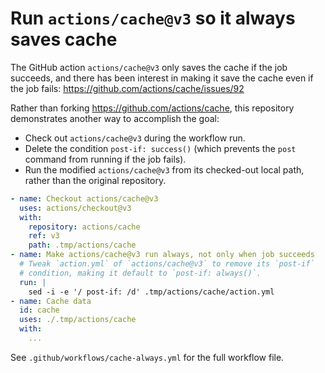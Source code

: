 # Run `actions/cache@v3` so it always saves cache

The GitHub action `actions/cache@v3` only saves the cache if the job succeeds, and there has been interest in making it save the cache even if the job fails: 
https://github.com/actions/cache/issues/92

Rather than forking https://github.com/actions/cache, this repository demonstrates another way to accomplish the goal:

- Check out `actions/cache@v3` during the workflow run.
- Delete the condition `post-if: success()` (which prevents the `post` command from running if the job fails).
- Run the modified `actions/cache@v3` from its checked-out local path, rather than the original repository.

```yml
- name: Checkout actions/cache@v3
  uses: actions/checkout@v3
  with:
    repository: actions/cache
    ref: v3
    path: .tmp/actions/cache
- name: Make actions/cache@v3 run always, not only when job succeeds
  # Tweak `action.yml` of `actions/cache@v3` to remove its `post-if`
  # condition, making it default to `post-if: always()`.
  run: |
    sed -i -e '/ post-if: /d' .tmp/actions/cache/action.yml
- name: Cache data
  id: cache
  uses: ./.tmp/actions/cache
  with:
    ...
```

See `.github/workflows/cache-always.yml` for the full workflow file.
